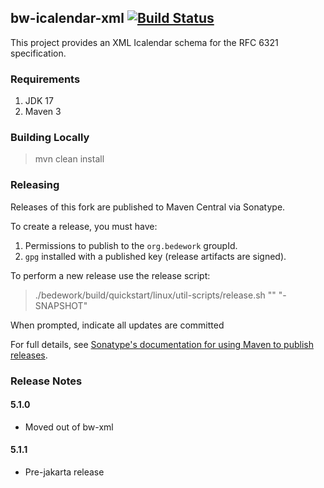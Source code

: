 ## bw-icalendar-xml [![Build Status](https://travis-ci.org/Bedework/bw-util.svg)](https://travis-ci.org/Bedework/bw-util)

This project provides an XML Icalendar schema for the RFC 6321 specification.

### Requirements

1. JDK 17
2. Maven 3

### Building Locally

> mvn clean install

### Releasing

Releases of this fork are published to Maven Central via Sonatype.

To create a release, you must have:

1. Permissions to publish to the `org.bedework` groupId.
2. `gpg` installed with a published key (release artifacts are signed).

To perform a new release use the release script:

> ./bedework/build/quickstart/linux/util-scripts/release.sh <module-name> "<release-version>" "<new-version>-SNAPSHOT"

When prompted, indicate all updates are committed 

For full details, see [Sonatype's documentation for using Maven to publish releases](http://central.sonatype.org/pages/apache-maven.html).


### Release Notes
#### 5.1.0
* Moved out of bw-xml
#### 5.1.1
* Pre-jakarta release
